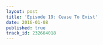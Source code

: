 ```yaml
---
layout: post
title: 'Episode 19: Cease To Exist'
date: 2016-01-08
published: true
track_id: 232664018
---
```

<div class='list post-player' track='{{page.track_id}}'></div>